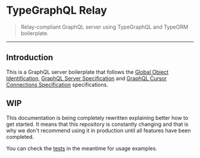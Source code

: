 # TypeGraphQL Relay

> Relay-compliant GraphQL server using TypeGraphQL and TypeORM boilerplate.

---

## Introduction

This is a GraphQL server boilerplate that follows the [Global Object Identification](https://graphql.org/learn/global-object-identification/), [GraphQL Server Specification](https://relay.dev/docs/en/graphql-server-specification.html) and [GraphQL Cursor Connections Specification](https://relay.dev/graphql/connections.htm) specifications.

## WIP

This documentation is being completely rewritten explaining better how to get started. It means that this repository is constantly changing and that is why we don't recommend using it in production until all features have been completed.

You can check the [tests](tests/functional/relay) in the meantime for usage examples.
